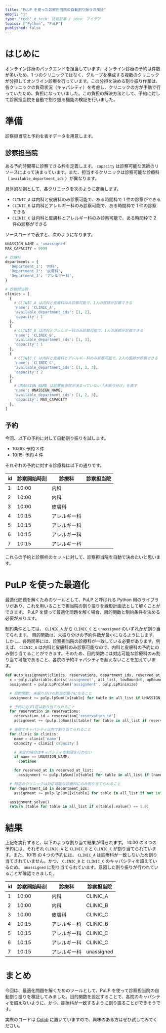 ```yaml
---
title: "PuLP を使った診察担当院の自動割り振りの検証"
emoji: "🏥"
type: "tech" # tech: 技術記事 / idea: アイデア
topics: ["Python", "PuLP"]
published: false
---
```


# はじめに

オンライン診療のバックエンドを担当しています。オンライン診療の予約は件数が多いため、1 つのクリニックではなく、グループを構成する複数のクリニックが分担してオンライン診療を行っています。この分担を決める割り振り作業は、各クリニックの負荷状況（キャパシティ）を考慮し、クリニックの方が手動で行っていたため、負担になっていました。この負担の解決方法として、予約に対して診察担当院を自動で割り振る機能の検証を行いました。

# 準備

診察担当院と予約を表すデータを用意します。

## 診察担当院

ある予約時間帯に診察できる枠を定義します。 `capacity` は診察可能な医師のリソースによって決まっています。また、担当するクリニックは診察可能な診療科（ `available_department_ids` ）が異なります。

具体的な例として、各クリニックを次のように定義します。

- `CLINIC_A` は内科と皮膚科のみ診察可能で、ある時間枠で 1 件の診察ができる
- `CLINIC_B` は内科とアレルギー科のみ診察可能で、ある時間枠で 1 件の診察できる
- `CLINIC_C` は内科と皮膚科とアレルギー科のみ診察可能で、ある時間枠で 2 件の診察ができる

ソースコードで表すと、次のようになります。

```python
UNASSIGN_NAME = 'unassigned'
MAX_CAPACITY = 9999

# 診療科
departments = {
  'Department_1': '内科',
  'Department_2': '皮膚科',
  'Department_3': 'アレルギー科',
}

# 診察担当院
clinics = [
  {
    # CLINIC_A は内科と皮膚科のみ診察可能で、1人の医師が診察できる
    'name': 'CLINIC_A',
    'available_department_ids': [1, 2],
    'capacity': 1
  },
  {
    # CLINIC_B は内科とアレルギー科のみ診察可能で、1人の医師が診察できる
    'name': 'CLINIC_B',
    'available_department_ids': [1, 3],
    'capacity': 1
  },
  {
    # CLINIC_C は内科と皮膚科とアレルギー科のみ診察可能で、2人の医師が診察できる
    'name': 'CLINIC_C',
    'available_department_ids': [1, 2, 3],
    'capacity': 2
  },
  {
    # UNASSIGN_NAME は診察担当院が決まっていない「未振り分け」を表す
    'name': UNASSIGN_NAME,
    'available_department_ids': [1, 2, 3],
    'capacity': MAX_CAPACITY
  },
]
```

## 予約

今回、以下の予約に対して自動割り振りを試します。

- 10:00: 予約 3 件
- 10:15: 予約 4 件

それぞれの予約に対する診療枠は以下の通りです。

| id  | 診察開始時刻 | 診療科       | 診察担当院 |
| --- | ------------ | ------------ | ---------- |
| 1   | 10:00        | 内科         |            |
| 2   | 10:00        | 内科         |            |
| 3   | 10:00        | 皮膚科       |            |
| 4   | 10:15        | アレルギー科 |            |
| 5   | 10:15        | アレルギー科 |            |
| 6   | 10:15        | アレルギー科 |            |
| 7   | 10:15        | アレルギー科 |            |

これらの予約と診察枠のセットに対して、診察担当院を自動で決めたいと思います。

# PuLP を使った最適化

最適化問題を解くためのツールとして、PuLP と呼ばれる Python 用のライブラリがあり、これを用いることで担当院の割り振りを線形計画法として解くことができます。
PuLP を使って最適化問題を解く場合、目的関数と制約条件を決める必要があります。

制約条件としては、 `CLINIC_A` から `CLINIC_C` と `unassigned` のいずれかが割り当てられます。
目的関数は、未振り分けの予約件数が最小になるようにします。しかし、各時間帯には、診察担当院の診療科が一致している必要があります。例えば、 `CLINIC_A` は内科と皮膚科のみ診察可能なので、内科と皮膚科の予約にのみ割り当てることができます。そのため、目的関数には対応可能な診療科のみ割り当て可能であること、各院の予約キャパシティを超えないことを加えています。

```python
def auto_assignment(clinics, reservations, department_ids, reserved_at_list, all_list):
  x = pulp.LpVariable.dicts('assignment', all_list, lowBound=0, upBound=1, cat=pulp.LpInteger)
  assignment = pulp.LpProblem('assignment', pulp.LpMinimize)

  # 目的関数: 未振り分けの割当が最小になること
  assignment += pulp.lpSum([x[table] for table in all_list if UNASSIGN_NAME == table[0]]), f"Target"

  # 予約に必ず1院は割り当てられること
  for reservation in reservations:
    reservation_id = reservation['reservation_id']
    assignment += (pulp.lpSum([x[table] for table in all_list if reservation_id == table[2]]) == 1, f"Reservation_{reservation}")

  # 各院でキャパシティ以内で割り当てられること
  for clinic in clinics:
    name = clinic['name']
    capacity = clinic['capacity']

    # 未定の場合はキャパシティの制限を行わない
    if name == UNASSIGN_NAME:
      continue

    for reserved_at in reserved_at_list:
      assignment += pulp.lpSum([x[table] for table in all_list if (name == table[0]) and (reserved_at == table[4])]) <= capacity

  # 特定のクリニックは対応可能な診療科にのみ割り当てられること
  for department_id in department_ids:
    assignment += pulp.lpSum([x[table] for table in all_list if not int(table[3].split('_')[-1]) in json.loads(table[1])]) == 0, f"Department_id_{department_id}"

  assignment.solve()
  return [table for table in all_list if x[table].value() == 1.0]
```

# 結果

上記を実行すると、以下のような割り当て結果が得られます。
10:00 の３つの予約には、それぞれ `CLINIC_A` と `CLINIC_B` と `CLINIC_C` が割り当てられています。また、10:15 の４つの予約には、 `CLINIC_A` は診療科が一致しないため割り当てされていません。かつ、 `CLINIC_B` と `CLINIC_C` のキャパシティを超えているため、 `unassigned` に割り当てられています。意図した割り振りが行われていることが確認できました。

| id  | 診察開始時刻 | 診療科       | 診察担当院 |
| --- | ------------ | ------------ | ---------- |
| 1   | 10:00        | 内科         | CLINIC_A   |
| 2   | 10:00        | 内科         | CLINIC_B   |
| 3   | 10:00        | 皮膚科       | CLINIC_C   |
| 4   | 10:15        | アレルギー科 | CLINIC_B   |
| 5   | 10:15        | アレルギー科 | CLINIC_C   |
| 6   | 10:15        | アレルギー科 | CLINIC_C   |
| 7   | 10:15        | アレルギー科 | unassigned |

# まとめ

今回は、最適化問題を解くためのツールとして、PuLP を使って診察担当院の自動割り振りを検証してみました。目的関数を設定することで、各院のキャパシティを超えないように、かつ、診療科が一致するように割り振ることができそうです。

実際のコードは [Colab](https://colab.research.google.com/drive/1wdEWoJTS0jseo7qIPgFU3wLrgL0FEyvQ) に置いていますので、興味のある方はぜひ試してみてください。
